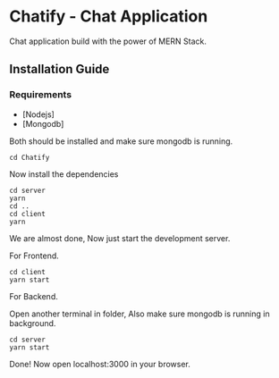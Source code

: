 # Chatify - Chat Application 
Chat application build with the power of MERN Stack.


## Installation Guide

### Requirements
- [Nodejs]
- [Mongodb]

Both should be installed and make sure mongodb is running.

```shell
cd Chatify
```

Now install the dependencies
```shell
cd server
yarn
cd ..
cd client
yarn
```
We are almost done, Now just start the development server.

For Frontend.
```shell
cd client
yarn start
```
For Backend.

Open another terminal in folder, Also make sure mongodb is running in background.
```shell
cd server
yarn start
```

Done! Now open localhost:3000 in your browser.
